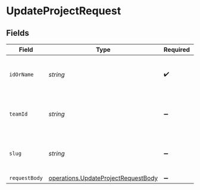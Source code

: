 # UpdateProjectRequest


## Fields

| Field                                                                                      | Type                                                                                       | Required                                                                                   | Description                                                                                | Example                                                                                    |
| ------------------------------------------------------------------------------------------ | ------------------------------------------------------------------------------------------ | ------------------------------------------------------------------------------------------ | ------------------------------------------------------------------------------------------ | ------------------------------------------------------------------------------------------ |
| `idOrName`                                                                                 | *string*                                                                                   | :heavy_check_mark:                                                                         | The unique project identifier or the project name                                          | prj_12HKQaOmR5t5Uy6vdcQsNIiZgHGB                                                           |
| `teamId`                                                                                   | *string*                                                                                   | :heavy_minus_sign:                                                                         | The Team identifier to perform the request on behalf of.                                   |                                                                                            |
| `slug`                                                                                     | *string*                                                                                   | :heavy_minus_sign:                                                                         | The Team slug to perform the request on behalf of.                                         |                                                                                            |
| `requestBody`                                                                              | [operations.UpdateProjectRequestBody](../../models/operations/updateprojectrequestbody.md) | :heavy_minus_sign:                                                                         | N/A                                                                                        |                                                                                            |
